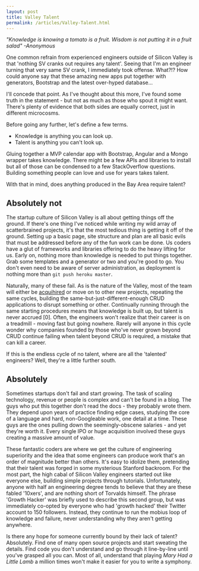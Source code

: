 ```yaml
---
layout: post
title: Valley Talent
permalink: /articles/Valley-Talent.html
---
```

_"Knowledge is knowing a tomato is a fruit. Wisdom is not putting it in a fruit salad" -Anonymous_

One common refrain from experienced engineers outside of Silicon Valley is that 'nothing SV cranks out requires any talent'. Seeing that I'm an engineer turning that very same SV crank, I immediately took offense. What?!? How could anyone say that these amazing new apps put together with generators, Bootstrap and the latest over-hyped database...
<!--jump-->
I'll concede that point. As I've thought about this more, I've found some truth in the statement - but not as much as those who spout it might want. There's plenty of evidence that both sides are equally correct, just in different microcosms.

Before going any further, let's define a few terms.

*   Knowledge is anything you can look up.
*   Talent is anything you can't look up.

Gluing together a MVP calendar app with Bootstrap, Angular and a Mongo wrapper takes knowledge. There might be a few APIs and libraries to install but all of those can be condensed to a few StackOverflow questions. Building something people can love and use for years takes talent.

With that in mind, does anything produced in the Bay Area require talent?

## Absolutely not

The startup culture of Silicon Valley is all about getting things off the ground. If there's one thing I've noticed while writing my wild array of scatterbrained projects, it's that the most tedious thing is getting it off of the ground. Setting up a basic page, site structure and plan are all basic evils that must be addressed before any of the fun work can be done. Us coders have a glut of frameworks and libraries offering to do the heavy lifting for us. Early on, nothing more than knowledge is needed to put things together. Grab some templates and a generator or two and you're good to go. You don't even need to be aware of server administration, as deployment is nothing more than `git push heroku master`.

Naturally, many of these fail. As is the nature of the Valley, most of the team will either be [acquihired](http://en.wikipedia.org/wiki/Acqui-hiring) or move on to other new projects, repeating the same cycles, building the same-but-just-different-enough CRUD applications to disrupt something or other. Continually running through the same starting procedures means that knowledge is built up, but talent is never accrued [0]. Often, the engineers won't realize that their career is on a treadmill - moving fast but going nowhere. Rarely will anyone in this cycle wonder why companies founded by those who've never grown beyond CRUD continue failing when talent beyond CRUD is required, a mistake that can kill a career.

If this is the endless cycle of no talent, where are all the 'talented' engineers? Well, they're a little further south.

## Absolutely

Sometimes startups don't fail and start growing. The task of scaling technology, revenue or people is complex and can't be found in a blog. The guys who put this together don't read the docs - they probably wrote them. They depend upon years of practice finding edge cases, studying the core of a language and hard, non-Googleable work, one detail at a time. These guys are the ones pulling down the seemingly-obscene salaries - and yet they're worth it. Every single IPO or huge acquisition involved these guys creating a massive amount of value.

These fantastic coders are where we get the culture of engineering superiority and the idea that some engineers can produce work that's an order of magnitude better than others. It's easy to idolize them, pretending that their talent was forged in some mysterious Stanford backroom. For the most part, the high cabal of Silicon Valley engineers started out like everyone else, building simple projects through tutorials. Unfortunately, anyone with half an engineering degree tends to believe that they are these fabled '10xers', and are nothing short of Torvalds himself. The phrase 'Growth Hacker' was briefly used to describe this second group, but was immediately co-opted by everyone who had 'growth hacked' their Twitter account to 150 followers. Instead, they continue to run the mobius loop of knowledge and failure, never understanding why they aren't getting anywhere.

Is there any hope for someone currently bound by their lack of talent? Absolutely. Find one of many open source projects and start sweating the details. Find code you don't understand and go through it line-by-line until you've grasped all you can. Most of all, understand that playing _Mary Had a Little Lamb_ a million times won't make it easier for you to write a symphony.
